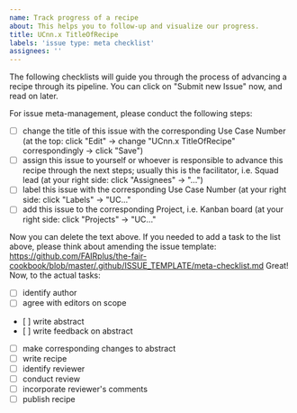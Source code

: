 ```yaml
---
name: Track progress of a recipe
about: This helps you to follow-up and visualize our progress.
title: UCnn.x TitleOfRecipe
labels: 'issue type: meta checklist'
assignees: ''
---
```


The following checklists will guide you through the process of advancing a recipe through its pipeline. You can click on "Submit new Issue" now, and read on later.

For issue meta-management, please conduct the following steps:

- [ ] change the title of this issue with the corresponding Use Case Number (at the top: click "Edit" -> change "UCnn.x TitleOfRecipe" correspondingly -> click "Save")
- [ ] assign this issue to yourself or whoever is responsible to advance this recipe through the next steps; usually this is the facilitator, i.e. Squad lead (at your right side: click "Assignees" -> "...")
- [ ] label this issue with the corresponding Use Case Number (at your right side: click "Labels" -> "UC..."
- [ ] add this issue to the corresponding Project, i.e. Kanban board (at your right side: click "Projects" -> "UC..."

Now you can delete the text above.
If you needed to add a task to the list above, please think about amending the issue template: https://github.com/FAIRplus/the-fair-cookbook/blob/master/.github/ISSUE_TEMPLATE/meta-checklist.md
Great! Now, to the actual tasks:

- [ ] identify author
- [ ] agree with editors on scope
- [ ] write abstract
- [ ] write feedback on abstract
- [ ] make corresponding changes to abstract
- [ ] write recipe
- [ ] identify reviewer
- [ ] conduct review
- [ ] incorporate reviewer's comments
- [ ] publish recipe
